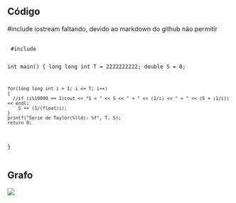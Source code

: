 <h2>Código</h2>
#include iostream faltando, devido ao markdown do github não permitir
<pre>
  <code>
 #include <stdio.h>

int main() {
  long long int T = 2222222222;
  double S = 0;
	
	for(long long int i = 1; i <= T; i++)
	{
      //if (i%10000 == 1)cout << "S = " << S << " + " << (1/i) << " = " << (S + (1/i)) << endl;
		S += (1/(float)i);
	}
	printf("Serie de Taylor(%lld): %f", T, S);
	return 0;
}
  </code>
</pre>

<h2>Grafo</h2>
<img src="https://github.com/Victor-de-Marqui121/computa-o-paralela/blob/main/Exerc%C3%ADcios%2004%20-%20Modelo%20de%20tarefas/Implementacao_Inicial/graph1_a.png?raw=true">
